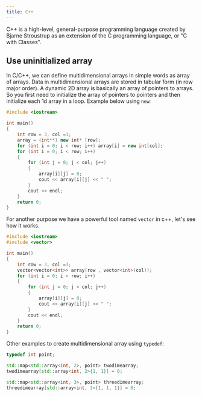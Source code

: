 ```yaml
---
title: C++
---
```


C++ is a high-level, general-purpose programming language created by Bjarne Stroustrup as an extension of the C programming language, or "C with Classes".

## Use uninitialized array

In C/C++, we can define multidimensional arrays in simple words as array of arrays. Data in multidimensional arrays are stored in tabular form \(in row major order\). A dynamic 2D array is basically an array of pointers to arrays. So you first need to initialize the array of pointers to pointers and then initialize each 1d array in a loop. Example below using `new`:

```cpp
#include <iostream>

int main()
{
    int row = 3, col =3;
    array = (int**) new int* [row];
    for (int i = 0; i < row; i++) array[i] = new int[col];
    for (int i = 0; i < row; i++)
    {
        for (int j = 0; j < col; j++)
        {
            array[i][j] = 0;
            cout << array[i][j] << " ";
        }
        cout << endl;
    }
    return 0;
}
```

For another purpose we have a powerful tool named `vector` in c++, let's see how it works.

```cpp
#include <iostream> 
#include <vector>

int main() 
{
    int row = 3, col =3;
    vector<vector<int>> array(row , vector<int>(col));
    for (int i = 0; i < row; i++)
    {
        for (int j = 0; j < col; j++)
        {
            array[i][j] = 0;
            cout << array[i][j] << " ";
        }
        cout << endl;
    }
    return 0;
}
```

Other examples to create multidimensional array using `typedef`:

```cpp
typedef int point;

std::map<std::array<int, 2>, point> twodimearray;
twodimearray[std::array<int, 2>{1, 1}] = 0;

std::map<std::array<int, 3>, point> threedimearray;
threedimearray[std::array<int, 3>{1, 1, 1}] = 0;
```
